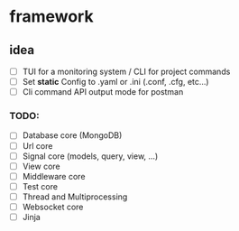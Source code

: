 # framework

## idea
- [ ] TUI for a monitoring system / CLI for project commands
- [ ] Set **static** Config to .yaml or .ini (.conf, .cfg, etc...)
- [ ] Cli command API output mode for postman

### TODO:
- [ ] Database core (MongoDB)
- [ ] Url core
- [ ] Signal core (models, query, view, ...)
- [ ] View core
- [ ] Middleware core
- [ ] Test core
- [ ] Thread and Multiprocessing
- [ ] Websocket core
- [ ] Jinja
